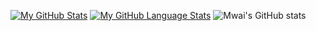 [![My GitHub Stats](https://github-readme-stats.vercel.app/api/?username=mwaidesu&count_private=true&theme=tokyonight&showicons=true)]()
[![My GitHub Language Stats](https://github-readme-stats.vercel.app/api/top-langs/?username=mwaidesu&langs_count=5&theme=tokyonight)]()
![Mwai's GitHub stats](https://github-readme-stats.vercel.app/api?username=mwai&show_icons=true&theme=radical)
